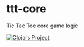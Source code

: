 # ttt-core

Tic Tac Toe core game logic

[![Clojars Project](https://img.shields.io/clojars/v/org.clojars.brandoncorrea/ttt-core.svg)](https://clojars.org/org.clojars.brandoncorrea/ttt-core)
